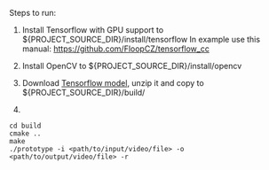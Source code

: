 Steps to run:

1) Install Tensorflow with GPU support to ${PROJECT_SOURCE_DIR}/install/tensorflow
In example use this manual: https://github.com/FloopCZ/tensorflow_cc

2) Install OpenCV to ${PROJECT_SOURCE_DIR}/install/opencv

3) Download [Tensorflow model](http://campar.in.tum.de/files/rupprecht/depthpred/NYU_FCRN-checkpoint.zip), unzip it and copy to ${PROJECT_SOURCE_DIR}/build/

4) 
```
cd build
cmake ..
make
./prototype -i <path/to/input/video/file> -o <path/to/output/video/file> -r
```
